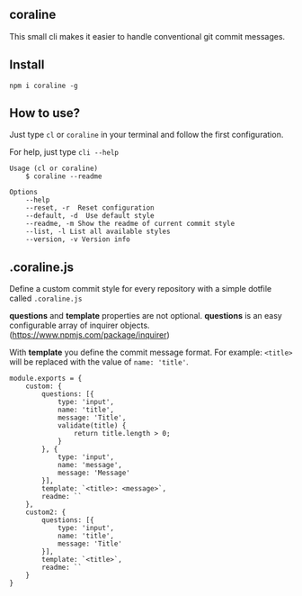 ## coraline

This small cli makes it easier to handle conventional git commit messages.

## Install

`npm i coraline -g`

## How to use?

Just type `cl` or `coraline` in your terminal and follow the first configuration.

For help, just type `cli --help`

```
Usage (cl or coraline)
    $ coraline --readme

Options
    --help
    --reset, -r  Reset configuration
    --default, -d  Use default style
    --readme, -m Show the readme of current commit style
    --list, -l List all available styles
    --version, -v Version info
```

## .coraline.js

Define a custom commit style for every repository with a simple
dotfile called `.coraline.js`

**questions** and **template** properties are not optional.
**questions** is an easy configurable array of inquirer objects. (https://www.npmjs.com/package/inquirer)

With **template** you define the commit message format.
For example: `<title>` will be replaced with the value of `name: 'title'`.


```
module.exports = {
    custom: {
        questions: [{
            type: 'input',
            name: 'title',
            message: 'Title',
            validate(title) {
                return title.length > 0;
            }
        }, {
            type: 'input',
            name: 'message',
            message: 'Message'
        }],
        template: `<title>: <message>`,
        readme: ``
    },
    custom2: {
        questions: [{
            type: 'input',
            name: 'title',
            message: 'Title'
        }],
        template: `<title>`,
        readme: ``
    }
}
```